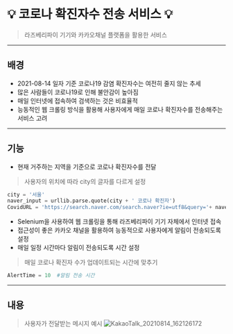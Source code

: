 # :bulb: 코로나 확진자수 전송 서비스 :bulb:
>라즈베리파이 기기와 카카오채널 플랫폼을 활용한 서비스
_____________
## 배경
* 2021-08-14 일자 기준 코로나19 감염 확진자수는 여전히 줄지 않는 추세
* 많은 사람들이 코로나19로 인해 불안감이 높아짐
* 매일 인터넷에 접속하여 검색하는 것은 비효율적
* 능동적인 웹 크롤링 방식을 활용해 사용자에게 매일 코로나 확진자수를 전송해주는 서비스 고려
________
## 기능
* 현재 거주하는 지역을 기준으로 코로나 확진자수를 전달
>사용자의 위치에 따라 city의 글자를 다르게 설정
```python
city = '서울'
naver_input = urllib.parse.quote(city + ' 코로나 확진자')
CovidURL = 'https://search.naver.com/search.naver?ie=utf8&query='+ naver_input
```
* Selenium을 사용하여 웹 크롤링을 통해 라즈베리파이 기기 자체에서 인터넷 접속
* 접근성이 좋은 카카오 채널을 활용하여 능동적으로 사용자에게 알림이 전송되도록 설정
* 매일 일정 시간마다 알림이 전송되도록 시간 설정
>매일 코로나 확진자 수가 업데이트되는 시간에 맞추기
```python
AlertTime = 10  #알림 전송 시간
```
__________
## 내용
>사용자가 전달받는 메시지 예시
![KakaoTalk_20210814_162126172](https://user-images.githubusercontent.com/86276347/129438621-d11b5785-eab6-4ec6-810e-5b99a4408b9d.jpg)
